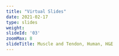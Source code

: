 ```yaml
---
title: "Virtual Slides"
date: 2021-02-17
type: slides
weight:
slideId: '03'
zoomMax: 8
slideTitle: Muscle and Tendon, Human, H&E
---
```


